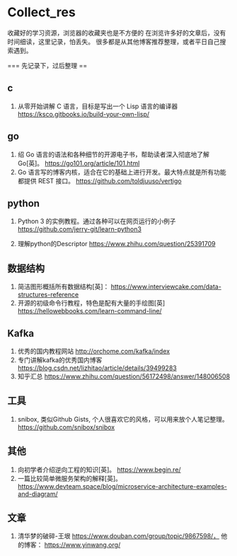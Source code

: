 # Collect_res
收藏好的学习资源，浏览器的收藏夹也是不方便的
在浏览许多好的文章后，没有时间细读，这里记录，怕丢失。
很多都是从其他博客推荐整理，或者平日自己搜索遇到。

=== 先记录下，过后整理 ==

## c
1. 从零开始讲解 C 语言，目标是写出一个 Lisp 语言的编译器
  https://ksco.gitbooks.io/build-your-own-lisp/
  
## go
1. 绍 Go 语言的语法和各种细节的开源电子书，帮助读者深入彻底地了解 Go[英]。
  https://go101.org/article/101.html  
2. Go 语言写的博客内核，适合在它的基础上进行开发。最大特点就是所有功能都提供 REST 接口。
  https://github.com/toldjuuso/vertigo

## python
1.  Python 3 的实例教程。通过各种可以在网页运行的小例子
  https://github.com/jerry-git/learn-python3
  
2. 理解python的Descriptor
  https://www.zhihu.com/question/25391709


## 数据结构
1. 简洁图形概括所有数据结构[英]： 
  https://www.interviewcake.com/data-structures-reference
2. 开源的初级命令行教程，特色是配有大量的手绘图[英]
  https://hellowebbooks.com/learn-command-line/
  
## Kafka
1. 优秀的国内教程网站
http://orchome.com/kafka/index
2. 专门讲解kafka的优秀国内博客
https://blog.csdn.net/lizhitao/article/details/39499283
3. 知乎汇总
https://www.zhihu.com/question/56172498/answer/148006508
  
## 工具
1. snibox, 类似Github Gists, 个人很喜欢它的风格，可以用来放个人笔记整理。
  https://github.com/snibox/snibox
  
## 其他
1. 向初学者介绍逆向工程的知识[英]。
  https://www.begin.re/
2. 一篇比较简单微服务架构的解释[英]。
  https://www.devteam.space/blog/microservice-architecture-examples-and-diagram/
  
  
## 文章
1. 清华梦的破碎-王垠 
  https://www.douban.com/group/topic/9867598/， 他的博客： https://www.yinwang.org/
